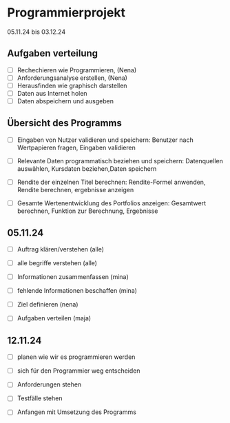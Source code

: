 # Programmierprojekt

05.11.24 bis 03.12.24

## Aufgaben verteilung
- [ ] Rechechieren wie Programmieren, (Nena)
- [ ] Anforderungsanalyse erstellen, (Nena)
- [ ] Herausfinden wie graphisch darstellen
- [ ] Daten aus Internet holen
- [ ] Daten abspeichern und ausgeben
      
## Übersicht des Programms
- [ ] Eingaben von Nutzer validieren und speichern: Benutzer nach Wertpapieren fragen, Eingaben validieren
- [ ] Relevante Daten programmatisch beziehen und speichern: Datenquellen auswählen, Kursdaten beziehen,Daten speichern
- [ ] Rendite der einzelnen Titel berechnen: Rendite-Formel anwenden, Rendite berechnen, ergebnisse anzeigen
- [ ] Gesamte Wertenentwicklung des Portfolios anzeigen: Gesamtwert berechnen, Funktion zur Berechnung, Ergebnisse


## 05.11.24

- [ ] Auftrag klären/verstehen (alle)
- [ ] alle begriffe verstehen (alle)
- [ ] Informationen zusammenfassen (mina)
- [ ] fehlende Informationen beschaffen (mina)
- [ ] Ziel definieren (nena)
- [ ] Aufgaben verteilen (maja)


## 12.11.24
- [ ] planen wie wir es programmieren werden
- [ ] sich für den Programmier weg entscheiden
- [ ] Anforderungen stehen
- [ ] Testfälle stehen
- [ ] Anfangen mit Umsetzung des Programms

      





  






